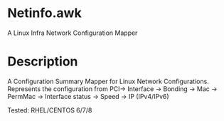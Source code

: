 # Netinfo.awk
A Linux Infra Network Configuration Mapper


# Description
A Configuration Summary Mapper for Linux Network Configurations. 
Represents the configuration from 
PCI-> Interface -> Bonding -> Mac -> PermMac -> Interface status -> Speed -> IP (IPv4/IPv6)

Tested: RHEL/CENTOS 6/7/8 
